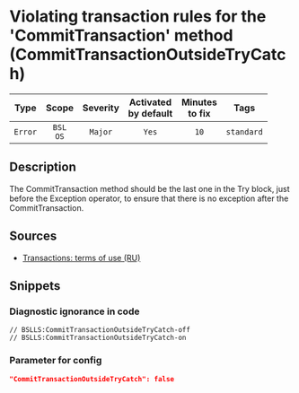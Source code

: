# Violating transaction rules for the 'CommitTransaction' method (CommitTransactionOutsideTryCatch)

|  Type   |        Scope        | Severity | Activated<br>by default | Minutes<br>to fix |    Tags    |
|:-------:|:-------------------:|:--------:|:-----------------------------:|:-----------------------:|:----------:|
| `Error` | `BSL`<br>`OS` | `Major`  |             `Yes`             |          `10`           | `standard` |

<!-- Блоки выше заполняются автоматически, не трогать -->
## Description

The CommitTransaction method should be the last one in the Try block, just before the Exception operator, to ensure that there is no exception after the CommitTransaction.

## Sources

* [Transactions: terms of use (RU)](https://its.1c.ru/db/v8std/content/783/hdoc/_top/)

## Snippets

<!-- Блоки ниже заполняются автоматически, не трогать -->
### Diagnostic ignorance in code

```bsl
// BSLLS:CommitTransactionOutsideTryCatch-off
// BSLLS:CommitTransactionOutsideTryCatch-on
```

### Parameter for config

```json
"CommitTransactionOutsideTryCatch": false
```
